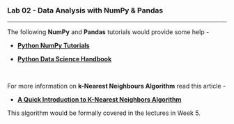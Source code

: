 ### Lab 02 - Data Analysis with NumPy & Pandas
-----

The following **NumPy** and **Pandas** tutorials would provide some help - 

* **[Python NumPy Tutorials](http://cs231n.github.io/python-numpy-tutorial/)**

* **[Python Data Science Handbook](https://jakevdp.github.io/PythonDataScienceHandbook/)** 

<br/>

For more information on **k-Nearest Neighbours Algorithm** read this article - 

* **[A Quick Introduction to K-Nearest Neighbors Algorithm](https://medium.com/@adi.bronshtein/a-quick-introduction-to-k-nearest-neighbors-algorithm-62214cea29c7)**

This algorithm would be formally covered in the lectures in Week 5.




